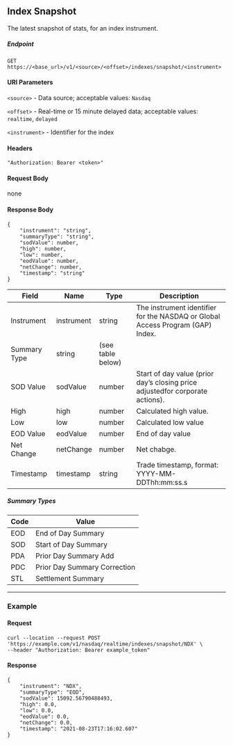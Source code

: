 ## Index Snapshot

The latest snapshot of stats, for an index instrument.

##### Endpoint

`GET` `https://<base_url>/v1/<source>/<offset>/indexes/snapshot/<instrument>`

#### URI Parameters

`<source>` - Data source; acceptable values: `Nasdaq`

`<offset>` - Real-time or 15 minute delayed data; acceptable values: `realtime`, `delayed`

`<instrument>` - Identifier for the index 

#### Headers

`"Authorization: Bearer <token>"`

#### Request Body

none

#### Response Body

```
{
    "instrument": "string",
    "summaryType": "string",
    "sodValue": number,
    "high": number,
    "low": number,
    "eodValue": number,
    "netChange": number,
    "timestamp": "string"
}
```

| Field | Name | Type | Description |
|-------|------|------|-------------|
|Instrument|instrument|string|The instrument identifier for the NASDAQ or Global Access Program (GAP) Index.|
|Summary Type|string|(see table below)|
|SOD Value|sodValue|number|Start of day value (prior day’s closing price adjustedfor corporate actions).|
|High|high|number|Calculated high value.|
|Low|low|number|Calculated low value|
|EOD Value|eodValue|number|End of day value|
|Net Change|netChange|number|Net chabge.|
|Timestamp|timestamp|string|Trade timestamp, format: YYYY-MM-DDThh:mm:ss.s|

##### Summary Types

| Code | Value |
|-------|------|
|EOD | End of Day Summary|
|SOD | Start of Day Summary|
|PDA | Prior Day Summary Add|
|PDC | Prior Day Summary Correction|
|STL | Settlement Summary|

---


### Example

#### Request

```
curl --location --request POST 'https://example.com/v1/nasdaq/realtime/indexes/snapshot/NDX' \
--header "Authorization: Bearer example_token"
```

#### Response

```
{
    "instrument": "NDX",
    "summaryType": "EOD",
    "sodValue": 15092.56790488493,
    "high": 0.0,
    "low": 0.0,
    "eodValue": 0.0,
    "netChange": 0.0,
    "timestamp": "2021-08-23T17:16:02.607"
}
```
